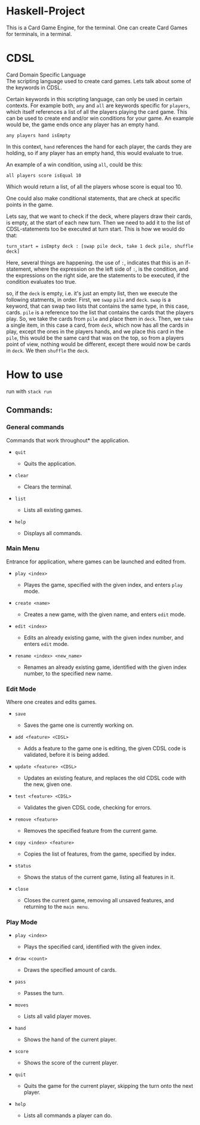 # Haskell-Project

This is a Card Game Engine, for the terminal.
One can create Card Games for terminals, in a terminal.

# CDSL

Card Domain Specific Language
<br>
The scripting language used to create card games.
Lets talk about some of the keywords in CDSL.
<br>

Certain keywords in this scripting language, can only be used in certain contexts.
For example both, `any` and `all` are keywords specific for `players`, which itself references a list of all the players playing the card game.
This can be used to create end and/or win conditions for your game.
An example would be, the game ends once any player has an empty hand.
```
any players hand isEmpty
```
In this context, `hand` references the hand for each player, the cards they are holding, so if any player has an empty hand, this would evaluate to true.

An example of a win condition, using `all`, could be this:
```
all players score isEqual 10
```
Which would return a list, of all the players whose score is equal too 10.

One could also make conditional statements, that are check at specific points in the game.

Lets say, that we want to check if the deck, where players draw their cards, is empty, at the start of each new turn.
Then we need to add it to the list of CDSL-statements too be executed at turn start.
This is how we would do that:
```
turn_start = isEmpty deck : [swap pile deck, take 1 deck pile, shuffle deck]
```

Here, several things are happening.
the use of `:`, indicates that this is an if-statement, where the expression on the left side of `:`, is the condition, and the expressions on the right side, are the statements to be executed, if the condition evaluates too true.

so, if the `deck` is empty, i.e. it's just an empty list, then we execute the following statments, in order.
First, we `swap` `pile` and `deck`. `swap` is a keyword, that can swap two lists that contains the same type, in this case, cards. 
`pile` is a reference too the list that contains the cards that the players play.
So, we take the cards from `pile` and place them in `deck`.
Then, we `take` a single item, in this case a card, from `deck`, which now has all the cards in play, except the ones in the players hands, and we place this card in the `pile`, this would be the same card that was on the top, so from a players point of view, nothing would be different, except there would now be cards in `deck`. We then `shuffle` the `deck`.

# How to use

run with `stack run`

## Commands:

### General commands

Commands that work throughout* the application.

- `quit`
    - Quits the application.

- `clear`
    - Clears the terminal.

- `list`
    - Lists all existing games.

- `help`
    - Displays all commands.


### Main Menu

Entrance for application, where games can be launched and edited from.

- `play <index>`
    - Playes the game, specified with the given index, and enters `play` mode.

- `create <name>`
    - Creates a new game, with the given name, and enters `edit` mode.

- `edit <index>`
    - Edits an already existing game, with the given index number, and enters `edit` mode.

- `rename <index> <new_name>`
    - Renames an already existing game, identified with the given index number, to the specified new name.

### Edit Mode

Where one creates and edits games.

- `save`
    - Saves the game one is currently working on.

- `add <feature> <CDSL>`
    - Adds a feature to the game one is editing, the given CDSL code is validated, before it is being added.

- `update <feature> <CDSL>`
    - Updates an existing feature, and replaces the old CDSL code with the new, given one.

- `test <feature> <CDSL>`
    - Validates the given CDSL code, checking for errors.

- `remove <feature>`
    - Removes the specified feature from the current game.

- `copy <index> <feature>`
    - Copies the list of features, from the game, specified by index.

- `status`
    - Shows the status of the current game, listing all features in it.

- `close`
    - Closes the current game, removing all unsaved features, and returning to the `main menu`.

### Play Mode

- `play <index>`
    - Plays the specified card, identified with the given index.

- `draw <count>`
    - Draws the specified amount of cards.

- `pass`
    - Passes the turn.

- `moves`
    - Lists all valid player moves.

- `hand`
    - Shows the hand of the current player.

- `score`
    - Shows the score of the current player.

- `quit`
    - Quits the game for the current player, skipping the turn onto the next player.

- `help`
    - Lists all commands a player can do.